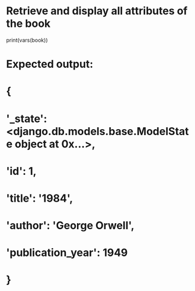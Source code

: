# Retrieve and display all attributes of the book
print(vars(book))

# Expected output:
# {
#     '_state': <django.db.models.base.ModelState object at 0x...>,
#     'id': 1,
#     'title': '1984',
#     'author': 'George Orwell',
#     'publication_year': 1949
# }
